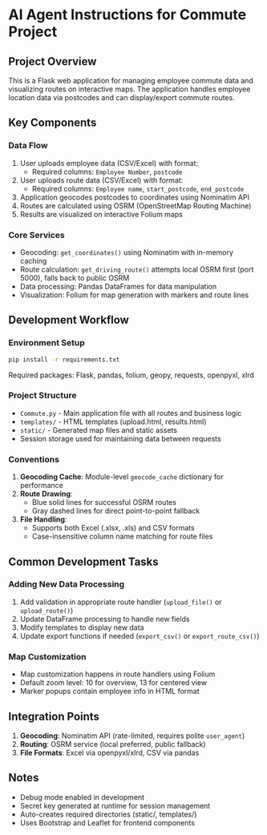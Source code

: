 # AI Agent Instructions for Commute Project

## Project Overview
This is a Flask web application for managing employee commute data and visualizing routes on interactive maps. The application handles employee location data via postcodes and can display/export commute routes.

## Key Components

### Data Flow
1. User uploads employee data (CSV/Excel) with format:
   - Required columns: `Employee Number`, `postcode`
2. User uploads route data (CSV/Excel) with format:
   - Required columns: `Employee name`, `start_postcode`, `end_postcode`
3. Application geocodes postcodes to coordinates using Nominatim API
4. Routes are calculated using OSRM (OpenStreetMap Routing Machine)
5. Results are visualized on interactive Folium maps

### Core Services
- Geocoding: `get_coordinates()` using Nominatim with in-memory caching
- Route calculation: `get_driving_route()` attempts local OSRM first (port 5000), falls back to public OSRM
- Data processing: Pandas DataFrames for data manipulation
- Visualization: Folium for map generation with markers and route lines

## Development Workflow

### Environment Setup
```bash
pip install -r requirements.txt
```
Required packages: Flask, pandas, folium, geopy, requests, openpyxl, xlrd

### Project Structure
- `Commute.py` - Main application file with all routes and business logic 
- `templates/` - HTML templates (upload.html, results.html)
- `static/` - Generated map files and static assets
- Session storage used for maintaining data between requests

### Conventions
1. **Geocoding Cache**: Module-level `geocode_cache` dictionary for performance
2. **Route Drawing**:
   - Blue solid lines for successful OSRM routes
   - Gray dashed lines for direct point-to-point fallback
3. **File Handling**:
   - Supports both Excel (.xlsx, .xls) and CSV formats
   - Case-insensitive column name matching for route files

## Common Development Tasks

### Adding New Data Processing
1. Add validation in appropriate route handler (`upload_file()` or `upload_route()`)
2. Update DataFrame processing to handle new fields
3. Modify templates to display new data
4. Update export functions if needed (`export_csv()` or `export_route_csv()`)

### Map Customization
- Map customization happens in route handlers using Folium
- Default zoom level: 10 for overview, 13 for centered view
- Marker popups contain employee info in HTML format

## Integration Points
1. **Geocoding**: Nominatim API (rate-limited, requires polite `user_agent`)
2. **Routing**: OSRM service (local preferred, public fallback)
3. **File Formats**: Excel via openpyxl/xlrd, CSV via pandas

## Notes
- Debug mode enabled in development
- Secret key generated at runtime for session management
- Auto-creates required directories (static/, templates/)
- Uses Bootstrap and Leaflet for frontend components